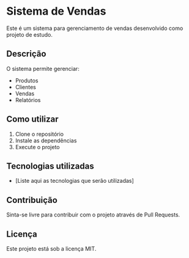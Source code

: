 # Sistema de Vendas

Este é um sistema para gerenciamento de vendas desenvolvido como projeto de estudo.

## Descrição

O sistema permite gerenciar:
- Produtos
- Clientes
- Vendas
- Relatórios

## Como utilizar

1. Clone o repositório
2. Instale as dependências
3. Execute o projeto

## Tecnologias utilizadas

- [Liste aqui as tecnologias que serão utilizadas]

## Contribuição

Sinta-se livre para contribuir com o projeto através de Pull Requests.

## Licença

Este projeto está sob a licença MIT.
